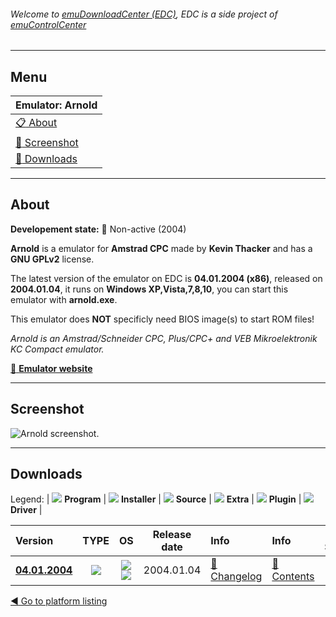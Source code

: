 ###### Welcome to [emuDownloadCenter (EDC)](https://github.com/PhoenixInteractiveNL/emuDownloadCenter/wiki/), EDC is a side project of [emuControlCenter](https://github.com/PhoenixInteractiveNL/emuControlCenter/wiki/)
***
## Menu
| **Emulator: Arnold** |
|:---------|
| [:clipboard: About](#about) |
| [:sunrise: Screenshot](#screen) |
| [:floppy_disk: Downloads](#downloads) |
***
## About
**Developement state:** :red_circle: Non-active (2004)

**Arnold** is a emulator for **Amstrad CPC** made by **Kevin Thacker** and has a **GNU GPLv2** license.

The latest version of the emulator on EDC is **04.01.2004 (x86)**, released on **2004.01.04**, it runs on **Windows XP,Vista,7,8,10**, you can start this emulator with **arnold.exe**.

This emulator does **NOT** specificly need BIOS image(s) to start ROM files!

_Arnold is an Amstrad/Schneider CPC, Plus/CPC+ and VEB Mikroelektronik KC Compact emulator._

[:link: **Emulator website**](http://arnold.cpc-live.com/)
***
## Screenshot
![](https://raw.githubusercontent.com/PhoenixInteractiveNL/emuDownloadCenter/master/hooks/arnold/emulator_screen_01.jpg "Arnold screenshot.")
***
## Downloads
Legend:
| ![](https://raw.githubusercontent.com/wiki/PhoenixInteractiveNL/emuDownloadCenter/images_misc/icon_program_24.png) **Program** | 
![](https://raw.githubusercontent.com/wiki/PhoenixInteractiveNL/emuDownloadCenter/images_misc/icon_installer_24.png) **Installer** | 
![](https://raw.githubusercontent.com/wiki/PhoenixInteractiveNL/emuDownloadCenter/images_misc/icon_source_code_24.png) **Source** | 
![](https://raw.githubusercontent.com/wiki/PhoenixInteractiveNL/emuDownloadCenter/images_misc/icon_extra_24.png) **Extra** | 
![](https://raw.githubusercontent.com/wiki/PhoenixInteractiveNL/emuDownloadCenter/images_misc/icon_plugin_24.png) **Plugin** | 
![](https://raw.githubusercontent.com/wiki/PhoenixInteractiveNL/emuDownloadCenter/images_misc/icon_driver_24.png) **Driver** | 


| Version  | TYPE | OS | Release date  | Info       | Info       | DL Size    |
|:---------|:----:|:--:|:-------------:|:-----------|:-----------|-----------:|
| [**04.01.2004**](https://github.com/PhoenixInteractiveNL/edc-repo0002/raw/master/arnold/04.01.2004.7z) | ![](https://raw.githubusercontent.com/wiki/PhoenixInteractiveNL/emuDownloadCenter/images_misc/icon_program_24.png) | ![](https://raw.githubusercontent.com/wiki/PhoenixInteractiveNL/emuDownloadCenter/images_misc/logo_windows_24.png)![](https://raw.githubusercontent.com/wiki/PhoenixInteractiveNL/emuDownloadCenter/images_misc/icon_32-bit_24.png) | 2004.01.04 | [:page_facing_up: Changelog](https://github.com/PhoenixInteractiveNL/edc-repo0002/blob/master/arnold/04.01.2004_changelog.txt) | [:mag_right: Contents](https://github.com/PhoenixInteractiveNL/edc-repo0002/blob/master/arnold/04.01.2004_contents.txt) | 296 KB |

[:arrow_backward: Go to platform listing](https://github.com/PhoenixInteractiveNL/emuDownloadCenter/wiki/EDC-Platform-List)
